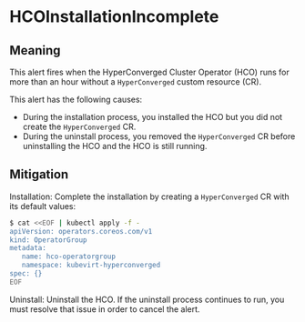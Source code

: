 # HCOInstallationIncomplete
<!-- Edited: apinnick@redhat.com, Aug 2022 -->

## Meaning
This alert fires when the HyperConverged Cluster Operator (HCO) runs for more
than an hour without a `HyperConverged` custom resource (CR).

This alert has the following causes:

- During the installation process, you installed the HCO but you did not create
the `HyperConverged` CR.
- During the uninstall process, you removed the `HyperConverged` CR before
uninstalling the HCO and the HCO is still running.

## Mitigation

Installation: Complete the installation by creating a `HyperConverged` CR with
its default values:

```bash
$ cat <<EOF | kubectl apply -f -
apiVersion: operators.coreos.com/v1
kind: OperatorGroup
metadata:
   name: hco-operatorgroup
   namespace: kubevirt-hyperconverged
spec: {}
EOF
```

Uninstall: Uninstall the HCO. If the uninstall process continues to run, you
must resolve that issue in order to cancel the alert.
